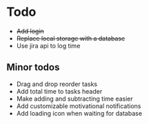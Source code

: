 # Todo
- <del>Add login</del>
- <del>Replace local storage with a database</del>
- Use jira api to log time

## Minor todos
- Drag and drop reorder tasks
- Add total time to tasks header
- Make adding and subtracting time easier
- Add customizable motivational notifications
- Add loading icon when waiting for database
